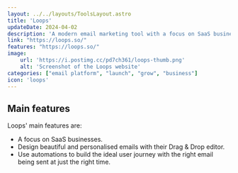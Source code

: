 ```yaml
---
layout: ../../layouts/ToolsLayout.astro
title: 'Loops'
updateDate: 2024-04-02
description: 'A modern email marketing tool with a focus on SaaS businesses. Loops is the perfect platform to send marketing and transactional emails.'
link: "https://loops.so/"
features: "https://loops.so/"
image:
    url: 'https://i.postimg.cc/pd7ch361/loops-thumb.png'
    alt: 'Screenshot of the Loops website'
categories: ["email platform", "launch", "grow", "business"]
icon: 'loops'
---
```



## Main features

Loops' main features are:

- A focus on SaaS businesses.
- Design beautiful and personalised emails with their Drag & Drop editor.
- Use automations to build the ideal user journey with the right email being sent at just the right time.